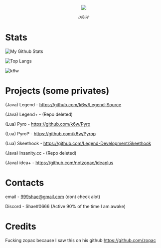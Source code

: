 <p align="center">
  <img src="https://i.imgur.com/KFSUYFn.gif" />
  
<p align="center">
  𝒦𝟨𝒲
</p>


# Stats

![My Github Stats](https://github-readme-stats.vercel.app/api?username=k6w&show_icons=true&theme=dark)

![Top Langs](https://github-readme-stats.vercel.app/api/top-langs/?username=k6w&theme=dark&layout=compact)

<p align="left"> <img src="https://komarev.com/ghpvc/?username=k6w" alt="k6w" /> </p>

# Projects (some privates)

(Java) Legend - https://github.com/k6w/Legend-Source

(Java) Legend+ - (Repo deleted)

(Lua) Pyro - https://github.com/k6w/Pyro

(Lua) PyroP - https://github.com/k6w/Pyrop

(Lua) Skeethook - https://github.com/Legend-Development/Skeethook

(Java) Insanity.cc - (Repo deleted)

(Java) idea+ - https://github.com/notzopac/ideaplus

# Contacts

email - 999shae@gmail.com (dont check alot)
 
Discord - Shae#0666 (Active 90% of the time I am awake)

# Credits

Fucking zopac because I saw this on his github https://github.com/zopac
